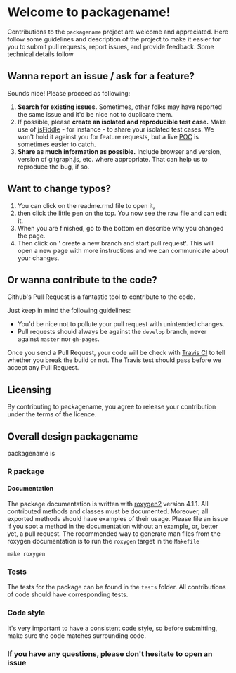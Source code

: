 # Welcome to packagename!

Contributions to the `packagename` project are welcome and appreciated. Here
follow some guidelines and description of the project to make it
easier for you to submit pull requests, report issues, and provide
feedback.
Some technical details follow 

## Wanna report an issue / ask for a feature?

Sounds nice! Please proceed as following:

1. **Search for existing issues.** Sometimes, other folks may have reported the same issue and it'd be nice not to duplicate them.
2. If possible, please **create an isolated and reproducible test case.** Make use of [jsFiddle](jsfiddle.net) - for instance - to share your isolated test cases. We won't hold it against you for feature requests, but a live [POC](http://en.wikipedia.org/wiki/Proof_of_concept) is sometimes easier to catch.
3. **Share as much information as possible.** Include browser and version, version of gitgraph.js, etc. where appropriate. That can help us to reproduce the bug, if so.

## Want to change typos?
1. You can click on the readme.rmd file to open it, 
2. then click the little pen on the top. You now see the raw file and can edit it.
3. When you are finished, go to the bottom en  describe why you changed the page. 
4. Then click on ' create a new branch and start pull request'. This will open a new page with more instructions and we can communicate about your changes.

## Or wanna contribute to the code?

Github's Pull Request is a fantastic tool to contribute to the code.

Just keep in mind the following guidelines:

- You'd be nice not to pollute your pull request with unintended changes.
- Pull requests should always be against the `develop` branch, never against `master` nor `gh-pages`.

Once you send a Pull Request, your code will be check with [Travis CI](https://travis-ci.org/yourname/package) to tell whether you break the build or not. The Travis test should pass before we accept any Pull Request.


## Licensing

By contributing to packagename, you agree to release your contribution under
the terms of the licence.

## Overall design packagename

packagename is
### R package



#### Documentation

The package documentation is written with
[roxygen2](http://cran.r-project.org/web/packages/roxygen2/index.html)
version 4.1.1.  All contributed methods and classes must be
documented. Moreover, all exported methods should have examples of
their usage. Please file an issue if you spot a method in the
documentation without an example, or, better yet, a pull request. The
recommended way to generate man files from the roxygen documentation
is to run the `roxygen` target in the `Makefile`

```
make roxygen
```

### Tests

The tests for the package can be found in the `tests` folder. All
contributions of code should have corresponding tests.

### Code style

It's very important to have a consistent code style, so before
submitting, make sure the code matches surrounding code.

### If you have any questions, please don't hesitate to open an issue
